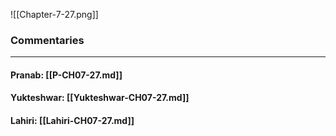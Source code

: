 ![[Chapter-7-27.png]]

### Commentaries

---

#### Pranab: [[P-CH07-27.md]]

#### Yukteshwar: [[Yukteshwar-CH07-27.md]]

#### Lahiri: [[Lahiri-CH07-27.md]]
